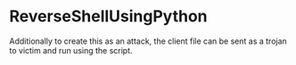 # ReverseShellUsingPython

Additionally to create this as an attack, the client file can be sent as a trojan to victim and run using the script.
